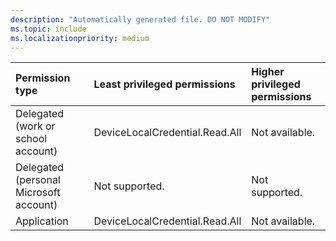 ```yaml
---
description: "Automatically generated file. DO NOT MODIFY"
ms.topic: include
ms.localizationpriority: medium
---
```


|Permission type|Least privileged permissions|Higher privileged permissions|
|:---|:---|:---|
|Delegated (work or school account)|DeviceLocalCredential.Read.All|Not available.|
|Delegated (personal Microsoft account)|Not supported.|Not supported.|
|Application|DeviceLocalCredential.Read.All|Not available.|

